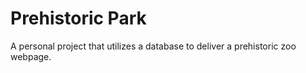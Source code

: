 # Prehistoric Park
A personal project that utilizes a database to deliver a prehistoric zoo webpage.
